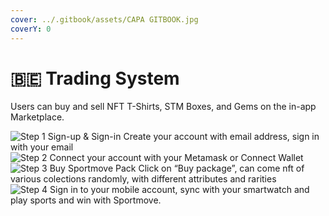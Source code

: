 ```yaml
---
cover: ../.gitbook/assets/CAPA GITBOOK.jpg
coverY: 0
---
```


# 🇧🇪 Trading System

Users can buy and sell NFT T-Shirts, STM Boxes, and Gems on the in-app Marketplace.

![Step 1
Sign-up & Sign-in Create your account with email address, sign in with your email](../.gitbook/assets/cyber\_security\_15.png) ![Step 2
Connect your account with your Metamask or Connect Wallet
](../.gitbook/assets/data\_management\_9.png) ![Step 3
Buy Sportmove Pack Click on “Buy package”, can come nft of various colections randomly, with different attributes and rarities](<../.gitbook/assets/package sportmove (2).png>) ![Step 4
Sign in to your mobile account, sync with your smartwatch and play sports and win with Sportmove.
](../.gitbook/assets/mobile\_wallet.png)

